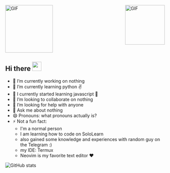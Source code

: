 <br>
<img align="center" alt="GIF" height="150px" src="https://dl.dropbox.com/s/gnbhr4ntoyna4hh/chikka.gif"/>
<img align="right" alt="GIF" height="125px" src="https://i.giphy.com/media/LMt9638dO8dftAjtco/200.webp" />

## Hi there <img src="https://github.com/TheDudeThatCode/TheDudeThatCode/blob/master/Assets/Hi.gif" width="29px">
- 🔭 I’m currently working on nothing
- 🌱 I’m currently learning python ✌️
- 🥊 I currently started learning javascript 🐥
- 👯 I’m looking to collaborate on nothing
- 🤔 I’m looking for help with anyone
- 💬 Ask me about nothing
- 😄 Pronouns: what pronouns actually is?
- ⚡ Not a fun fact: 
   * I'm a normal person
   * I am learning how to code on SoloLearn
   * also gained some knowledge and experiences with random guy on the Telegram :)
   * my IDE: Termux
   * Neovim is my favorite text editor ❤️

![GitHub stats](https://github-readme-stats.vercel.app/api?username=annzc&count_private=true&show_icons=true&include_all_commits=true&theme=material-palenight)

